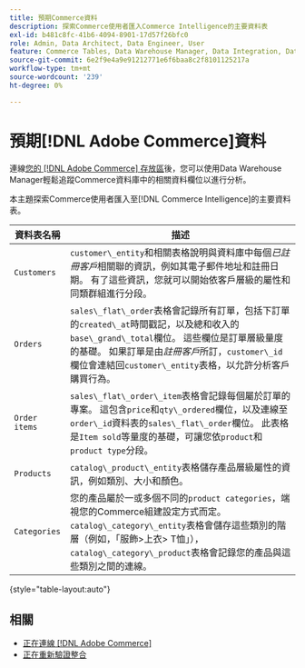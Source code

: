 ```yaml
---
title: 預期Commerce資料
description: 探索Commerce使用者匯入Commerce Intelligence的主要資料表
exl-id: b481c8fc-41b6-4094-8901-17d57f26bfc0
role: Admin, Data Architect, Data Engineer, User
feature: Commerce Tables, Data Warehouse Manager, Data Integration, Data Import/Export
source-git-commit: 6e2f9e4a9e91212771e6f6baa8c2f8101125217a
workflow-type: tm+mt
source-wordcount: '239'
ht-degree: 0%

---
```


# 預期[!DNL Adobe Commerce]資料

連線[您的 [!DNL Adobe Commerce] 存放區](../../../data-analyst/importing-data/integrations/magento.md)後，您可以使用Data Warehouse Manager輕鬆追蹤Commerce資料庫中的相關資料欄位以進行分析。

本主題探索Commerce使用者匯入至[!DNL Commerce Intelligence]的主要資料表。

| **資料表名稱** | **描述** |
|-----|-----|
| `Customers` | `customer\_entity`和相關表格說明與資料庫中每個&#x200B;*已註冊客戶*&#x200B;相關聯的資訊，例如其電子郵件地址和註冊日期。 有了這些資訊，您就可以開始依客戶層級的屬性和同類群組進行分段。 |
| `Orders` | `sales\_flat\_order`表格會記錄所有訂單，包括下訂單的`created\_at`時間戳記，以及總和收入的`base\_grand\_total`欄位。 這些欄位是訂單層級量度的基礎。 如果訂單是由&#x200B;*註冊客戶*&#x200B;所訂，`customer\_id`欄位會連結回`customer\_entity`表格，以允許分析客戶購買行為。 |
| `Order items` | `sales\_flat\_order\_item`表格會記錄每個屬於訂單的專案。 這包含`price`和`qty\_ordered`欄位，以及連線至`order\_id`資料表的`sales\_flat\_order`欄位。 此表格是`Item sold`等量度的基礎，可讓您依`product`和`product type`分段。 |
| `Products` | `catalog\_product\_entity`表格儲存產品層級屬性的資訊，例如類別、大小和顏色。 |
| `Categories` | 您的產品屬於一或多個不同的`product categories`，端視您的Commerce組建設定方式而定。 `catalog\_category\_entity`表格會儲存這些類別的階層（例如，「服飾>上衣> T恤」），`catalog\_category\_product`表格會記錄您的產品與這些類別之間的連線。 |

{style="table-layout:auto"}

## 相關

* [正在連線 [!DNL Adobe Commerce]](../integrations/magento.md)
* [正在重新驗證整合](https://experienceleague.adobe.com/docs/commerce-knowledge-base/kb/how-to/mbi-reauthenticating-integrations.html?lang=zh-Hant)
